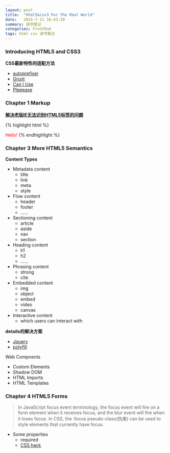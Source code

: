 ```yaml
---
layout: post
title:  "Html5&css3 For The Real World"
date:   2015-7-11 16:43:39
summary: 读书笔记
categories: FrontEnd
tags: html css 读书笔记
---
```


### Introducing HTML5 and CSS3

<strong>CSS最新特性的适配方法</strong>

- [autoprefixer](https://github.com/postcss/autoprefixer)
- [Grunt](http://gruntjs.com/)
- [Can I Use](http://caniuse.com/)
- [Pleeease](http://pleeease.io/play/)

### Chapter 1 Markup

<strong>[解决老版IE无法识别HTML5标签的问题](http://ejohn.org/blog/html5-shiv/)</strong>

{% highlight html %}
<html>
<head>
<style>blah { color: red; }</style>
<script>document.createElement("blah")</script>
</head>
<body>
<blah>Hello!</blah>
</body>
</html>
{% endhighlight %}

### Chapter 3 More HTML5 Semantics

<strong>Content Types</strong>

- Metadata content
	- tilte
	- link
	- meta
	- style
- Flow content
	- header
	- footer
	- ……
- Sectioning content
	- article
	- aside
	- nav
	- section
- Heading content
	- h1
	- h2
	- ……
- Phrasing content
	- strong
	- cite
- Embedded content
	- img
	- object
	- embed
	- video
	- canvas
- Interactive content
	- which users can interact with

<strong>details的解决方案</strong>

- [Jquery](http://mathiasbynens.be/notes/html5-details-jquery)
- [polyfill](https://github.com/chemerisuk/better-details-polyfill)

<span class="red">Web Compnents</span>

- Custom Elements
- Shadow DOM
- HTML Imports
- HTML Templates

### Chapter 4 HTML5 Forms
>In JavaScript focus event terminology, the focus event will fire on a form element
when it receives focus, and the blur event will fire when it loses focus.
In CSS, the :focus pseudo-class(伪类) can be used to style elements that currently have focus. <br>

- Some properties
	- required
	- [CSS hack](http://blog.csdn.net/freshlover/article/details/12132801)



